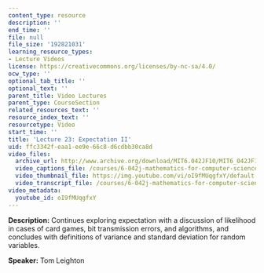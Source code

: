 ```yaml
---
content_type: resource
description: ''
end_time: ''
file: null
file_size: '192821031'
learning_resource_types:
- Lecture Videos
license: https://creativecommons.org/licenses/by-nc-sa/4.0/
ocw_type: ''
optional_tab_title: ''
optional_text: ''
parent_title: Video Lectures
parent_type: CourseSection
related_resources_text: ''
resource_index_text: ''
resourcetype: Video
start_time: ''
title: 'Lecture 23: Expectation II'
uid: ffc3342f-eaa1-ee9e-66c8-d6cdbb30ca8d
video_files:
  archive_url: http://www.archive.org/download/MIT6.042JF10/MIT6_042JF10_lec23_300k.mp4
  video_captions_file: /courses/6-042j-mathematics-for-computer-science-fall-2010/aaa44706c6a952dba5c2de829dbf0515_oI9fMUqgfxY.vtt
  video_thumbnail_file: https://img.youtube.com/vi/oI9fMUqgfxY/default.jpg
  video_transcript_file: /courses/6-042j-mathematics-for-computer-science-fall-2010/dc4f198af215cde514be1c46c806d063_oI9fMUqgfxY.pdf
video_metadata:
  youtube_id: oI9fMUqgfxY
---
```


**Description:** Continues exploring expectation with a discussion of likelihood in cases of card games, bit transmission errors, and algorithms, and concludes with definitions of variance and standard deviation for random variables.

**Speaker:** Tom Leighton

